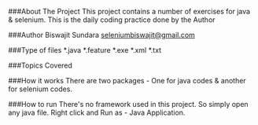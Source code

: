 ###About The Project
This project contains a number of exercises for java & selenium. This is the daily coding practice done by the Author


###Author
Biswajit Sundara
seleniumbiswajit@gmail.com


###Type of files
*.java
*.feature
*.exe
*.xml
*.txt


###Topics Covered



###How it works
There are two packages - One for java codes & another for selenium codes.


###How to run
There's no framework used in this project. So simply open any java file.
Right click and Run as - Java Application.




